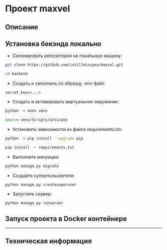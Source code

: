 # Проект maxvel

## Описание

## Установка бекэнда локально

* Склонировать репозиторий на локальную машину:
```bash
git clone https://github.com/istillmissyou/maxvel.git
```
```bash
cd backend
```

- Создать и заполнить по образцу .env-файл
```
secret_key=<...>
```

* Cоздать и активировать виртуальное окружение:

```bash
python -m venv venv
```

```bash
source venv/Scripts/activate
```

* Установить зависимости из файла requirements.txt:

```bash
python -m pip install --upgrade pip
```
```bash
pip install -r requirements.txt
```

* Выполните миграции:
```bash
python manage.py migrate
```

* Создайте суперпользовтеля:
```bash
python manage.py createsuperuser
```

* Запустите сервер:
```bash
python manage.py runserver
```

## Запуск проекта в Docker контейнере


---
## Техническая информация
